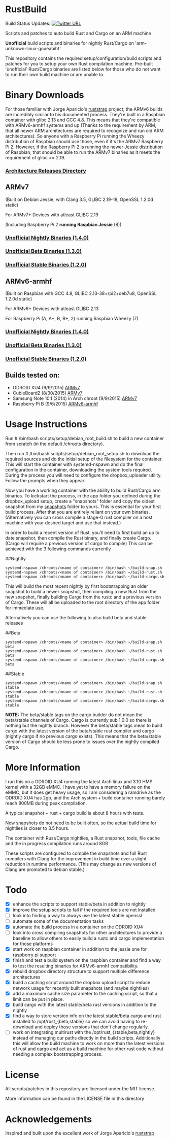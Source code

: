 # RustBuild

Build Status Updates: [![Twitter URL](https://img.shields.io/twitter/url/http/shields.io.svg?style=social)](https://twitter.com/SothrDev)

Scripts and patches to auto build Rust and Cargo on an ARM machine

**Unofficial** build scripts and binaries for nightly Rust/Cargo on 'arm-unknown-linux-gnueabihf'

This repository contains the required setup/configuration/build scripts and patches for you to setup your own Rust compilation machine. Pre-built 'unofficial' Rust/Cargo binaries are listed below for those who do not want to run their own build machine or are unable to.

# Binary Downloads

For those familiar with Jorge Aparicio's [ruststrap](https://github.com/japaric/ruststrap) project; the ARMv6 builds are incredibly similar to his documented process. They're built in a Raspbian container with glibc 2.13 and GCC 4.8. This means that they're compatible with ARMv6-armhf systems and up (Thanks to the requirement by ARM, that all newer ARM architectures are required to recognize and run old ARM architectures). So anyone with a Raspberry Pi running the Wheezy distribution of Raspbian should use those, even if it's the ARMv7 Raspberry Pi 2. However, if the Raspberry Pi 2 is running the newer Jessie distribution of Raspbian, that should be able to run the ARMv7 binaries as it meets the requirement of glibc >= 2.19.

### [Architecture Releases Directory](https://www.dropbox.com/sh/ewam0qujfdfaf19/AAB0_fQF7unuuqwDBZ1dF5fla?dl=0)
## ARMv7

(Built on Debian Jessie, with Clang 3.5,  GLIBC 2.19-18, OpenSSL 1.2.0d static)

For ARMv7+ Devices with atleast GLIBC 2.19

(Including Raspberry Pi 2 __running Raspbian Jessie__ (8))

### [Unofficial Nightly Binaries (1.4.0)](https://www.dropbox.com/sh/gcat9erkhd4acq1/AABSM3TWIqcrSFx0LRijUNAYa?dl=0)
### [Unofficial Beta Binaries (1.3.0)](https://www.dropbox.com/sh/y5b1lsdjfy7iwnr/AADc5hlMHJ5u7q-AYtS0Z5zqa?dl=0)
### [Unofficial Stable Binaries (1.2.0)](https://www.dropbox.com/sh/t7zj60r3zxn2a7n/AADKMDSVhb0oSeGbuDzeD6yZa?dl=0)

## ARMv6-armhf
(Built on Raspbian with GCC 4.8, GLIBC 2.13-38+rpi2+deb7u8, OpenSSL 1.2.0d static)

For ARMv6+ Devices with atleast GLIBC 2.13

For Raspberry Pi (A, A+, B, B+, 2) running Raspbian Wheezy (7)

### [Unofficial Nightly Binaries (1.4.0)](https://www.dropbox.com/sh/866e4szgdvjmy45/AABP1moHeCTyST9B3qJIdVfva?dl=0)
### [Unofficial Beta Binaries (1.3.0)](https://www.dropbox.com/sh/gtlk25hal9bch9s/AAA15JobWqD8G09tzxNUnJV5a?dl=0)
### [Unofficial Stable Binaries (1.2.0)](https://www.dropbox.com/sh/cwqf1wzxhfr9hbc/AADrK0MveZwrI26nBgmEgfGJa?dl=0)

## Builds tested on:
 - ODROID XU4 (9/9/2015) [ARMv7](#armv7)
 - CubieBoard2 (8/30/2015) [ARMv7](#armv7)
 - Samsung Note 10.1 (2014) in Arch chroot (9/9/2015) [ARMv7](#armv7)
 - Raspberry Pi B (9/6/2015) [ARMv6-armhf](#armv6-armhf)

# Usage Instructions
Run # /bin/bash scripts/setup/debian_root_build.sh <name of container> to build a new container from scratch (in the default /chroots directory).

Then run # /bin/bash scripts/setup/debian_root_setup.sh <name of container> to download the required sources and do the initial setup of the filesystem for the container. This will start the container with systemd-nspawn and do the final configuration in the container, downloading the system tools required. During the process you will need to configure the dropbox_uploader utility. Follow the prompts when they appear.

Now you have a working container with the ability to build Rust/Cargo arm binaries. To kickstart the process, in the app folder you defined during the dropbox_upload setup, create a "snapshots" folder and copy the oldest snapshot from my [snapshots](https://www.dropbox.com/sh/a7kpdcglzsga8yk/AAAjM05nNf8lkbmpuraKZnEXa?dl=0) folder to yours. This is essential for your first build process. After that you are entirely reliant on your own binaries. (Alternatively you can cross compile a stage-0 rust compiler on a host machine with your desired target and use that instead.)

In order to build a recent version of Rust, you'll need to first build an up to date snapshot, then compile the Rust binary, and finally create Cargo. (Cargo will require a previous version of cargo to compile)
This can be achieved with the 3 following commands currently

##Nightly
```shell
systemd-nspawn /chroots/<name of container> /bin/bash ~/build-snap.sh
systemd-nspawn /chroots/<name of container> /bin/bash ~/build-rust.sh
systemd-nspawn /chroots/<name of container> /bin/bash ~/build-cargo.sh
```

This will build the most recent nightly by first bootstrapping an older snapshot to build a newer snapshot, then compiling a new Rust from the new snapshot, finally building Cargo from the rustc and a previous version of Cargo. These will all be uploaded to the root directory of the app folder for immediate use.

Alternatively you can use the following to also build beta and stable releases

##Beta
```shell
systemd-nspawn /chroots/<name of container> /bin/bash ~/build-snap.sh beta
systemd-nspawn /chroots/<name of container> /bin/bash ~/build-rust.sh beta
systemd-nspawn /chroots/<name of container> /bin/bash ~/build-cargo.sh beta
```

##Stable
```shell
systemd-nspawn /chroots/<name of container> /bin/bash ~/build-snap.sh stable
systemd-nspawn /chroots/<name of container> /bin/bash ~/build-rust.sh stable
systemd-nspawn /chroots/<name of container> /bin/bash ~/build-cargo.sh stable
```

**NOTE:** The beta/stable tags on the cargo builder do not mean the beta/stable channels of Cargo. Cargo is currently sub 1.0.0 so there is nothing but the nightly branch. However the beta/stable tags mean to build cargo with the latest version of the beta/stable rust compiler and cargo (nightly cargo if no previous cargo exists). This means that the beta/stable version of Cargo should be less prone to issues over the nightly compiled Cargo.

# More Information
I run this on a ODROID XU4 running the latest Arch linux and 3.10 HMP kernel with a 32GB eMMC. I have yet to have a memory failure on the eMMC, but it does get heavy usage, so I am considering a ramdrive as the ODROID XU4 has 2gb, and the Arch system + build container running barely reach 800MB during peak compilation.

A typical snapshot + rust + cargo build is about 8 hours with tests.

New snapshots do not need to be built often, so the actual build time for
nightlies is closer to 3.5 hours.

The container with Rust/Cargo nightlies, a Rust snapshot, tools, file cache and the in progress compilation runs around 8GB

These scripts are configured to compile the snapshots and full Rust compilers with Clang for the improvement in build time over a slight reduction in runtime performance. (This may change as new versions of Clang are promoted to debian stable.)

# Todo
- [x] enhance the scripts to support stable/beta in addition to nightly
- [x] improve the setup scripts to fail if the required tools are not installed
- [ ] look into finding a way to always use the latest stable openssl
- [ ] automate some of the documentation tasks
- [x] automate the build process in a container on the ODROID XU4
- [ ] look into cross compiling snapshots for other architectures to provide a baseline to allow others to easily build a rustc and cargo implementation for those platforms
- [x] start work on raspbian container in addition to the jessie one for raspberry pi support
- [x] finish and test a build system on the raspbian container and find a way to test the resulting binaries for ARMv6-armhf compatibility.
- [x] rebuild dropbox directory structure to support multiple difference architectures
- [x] build a caching script around the dropbox upload script to reduce network usage for recently built snapshots (and maybe nightlies)
- [x] add a maximum cache size parameter to the caching script, so that a limit can be put in place.
- [x] build cargo with the latest stable/beta rust versions in addition to the nightly
- [x] find a way to store version info on the latest stable/beta cargo and rust installed to /opt/rust_{beta,stable} so we can avoid having to re-download and deploy those versions that don't change regularly.
- [ ] work on integrating multirust with the /opt/rust_{stable,beta,nightly} instead of managing our paths directly in the build scripts. Additionally this will allow the build machine to work on more than the latest versions of rust and cargo and act as a build machine for other rust code without needing a complex bootstrapping process.

# License
All scripts/patches in this repository are licensed under the MIT license.

More information can be found in the LICENSE file in this directory

# Acknowledgements
Inspired and built upon the excellent work of Jorge Aparicio's [ruststrap](https://github.com/japaric/ruststrap)
